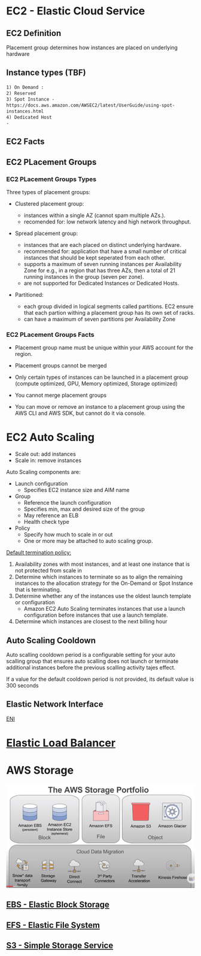 # EC2 - Elastic Cloud Service 

## EC2 Definition
Placement group determines how instances are placed on underlying hardware

## Instance types (TBF)
    1) On Demand :
    2) Reserved
    3) Spot Instance - https://docs.aws.amazon.com/AWSEC2/latest/UserGuide/using-spot-instances.html
    4) Dedicated Host
    - 

## EC2 Facts

## EC2 PLacement Groups

### EC2 PLacement Groups Types

Three types of placement groups:
- Clustered placement group:
    - instances within a single AZ (cannot spam multiple AZs.).
    - recomended for: low network latency  and high network throughput.
- Spread placement group:
    - instances that are each placed on distinct underlying hardware.
    - recommended for: application that have a small number of critical instances that should be kept seperated from each other.
    - supports a maximum of seven running instances per Availability Zone for e.g., in a region that has three AZs, then a total of 21 running instances in the group (seven per zone).
    - are not supported for Dedicated Instances or Dedicated Hosts.

- Partitioned:
    - each group divided in logical segments called partitions. EC2 ensure that each partion withing a placement group has its own set of racks.
    - can have a maximum of seven partitions per Availability Zone


### EC2 PLacement Groups Facts
- Placement group name must be unique within your AWS account for the region.
- Placement groups cannot be merged

- Only certain types of instances can be launched in a placement group (compute  optimized, GPU, Memory optimized, Storage optimized)
- You cannot merge placement groups
- You can move or remove an instance to a placement group using the AWS CLI and AWS SDK, but cannot do it via console.



# EC2 Auto Scaling
- Scale out: add instances
- Scale in: remove instances

Auto Scaling components are:
- Launch configuration
    - Specifies EC2 instance size and AIM name
- Group
    - Reference the launch configuration
    - Specifies min, max and desired size of the group
    - May reference an ELB
    - Health check type
- Policy
    - Specify how much to scale in or out
    - One or more may be attached to auto scaling group.

[Default termination policy:](https://docs.aws.amazon.com/autoscaling/ec2/userguide/as-instance-termination.html)
1. Availability zones with most instances, and at least one instance that is not protected from scale in
2. Determine which instances to terminate so as to align the remaining instances to the allocation strategy for the On-Demand or Spot Instance that is terminating.
3. Determine whether any of the instances use the oldest launch template or configuration
    - Amazon EC2 Auto Scaling terminates instances that use a launch configuration before instances that use a launch template.
4. Determine which instances are closest to the next billing hour

## Auto Scaling Cooldown
Auto scalling cooldown period is a configurable setting for your auto scalling group that ensures auto scalling does  not launch or terminate additional instances before the previous scalling activity tajes effect. 

If a value for the default cooldown period is not provided, its default value is 300 seconds



## Elastic Network Interface

[ENI](https://docs.aws.amazon.com/AWSEC2/latest/UserGuide/using-eni.html#scenarios-enis)


# [Elastic Load Balancer](../high_availability/HA.markdown)

# AWS Storage

![AWS Storage](/images/aws_storage.png)

## [EBS - Elastic Block Storage](https://github.com/marcelcastrobr/AWS_solution_architect/blob/master/EBS.markdown)

## [EFS - Elastic File System](https://github.com/marcelcastrobr/AWS_solution_architect/blob/master/EFS.markdown)

## [S3 - Simple Storage Service](https://github.com/marcelcastrobr/AWS_solution_architect/blob/master/S3.markdown)



